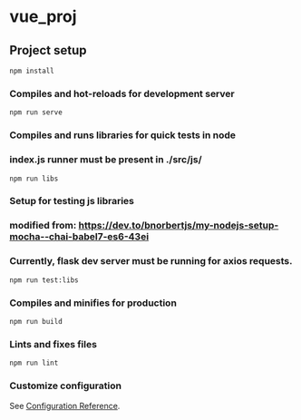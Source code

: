 # vue_proj

## Project setup
```
npm install
```

### Compiles and hot-reloads for development server
```
npm run serve
```

### Compiles and runs libraries for quick tests in node
### index.js runner must be present in ./src/js/
```
npm run libs
```

### Setup for testing js libraries
### modified from: https://dev.to/bnorbertjs/my-nodejs-setup-mocha--chai-babel7-es6-43ei
### Currently, flask dev server must be running for axios requests.
```
npm run test:libs
```

### Compiles and minifies for production
```
npm run build
```

### Lints and fixes files
```
npm run lint
```

### Customize configuration
See [Configuration Reference](https://cli.vuejs.org/config/).
